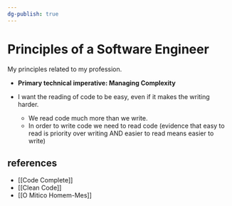 ```yaml
---
dg-publish: true
---
```

# Principles of a Software Engineer

My principles related to my profession.

- **Primary technical imperative: Managing Complexity**

- I want the reading of code to be easy, even if it makes the writing harder.
    - We read code much more than we write.
    - In order to write code we need to read code (evidence that easy to read is priority over writing AND easier to read means easier to write)


## references

- [[Code Complete]]
- [[Clean Code]]
- [[O Mitico Homem-Mes]]